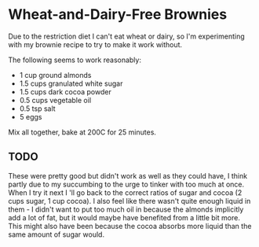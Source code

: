 # Wheat-and-Dairy-Free Brownies

Due to the restriction diet I can't eat wheat or dairy, so I'm experimenting with my brownie recipe to try to make it work without.

The following seems to work reasonably:

* 1 cup ground almonds
* 1.5 cups granulated white sugar
* 1.5 cups dark cocoa powder
* 0.5 cups vegetable oil
* 0.5 tsp salt
* 5 eggs

Mix all together, bake at 200C for 25 minutes.

## TODO

These were pretty good but didn't work as well as they could have, I think partly due to my succumbing to the urge to tinker with too much at once. When I try it next I 'll go back to the correct ratios of sugar and cocoa (2 cups sugar, 1 cup cocoa). I also feel like there wasn't quite enough liquid in them - I didn't want to put too much oil in because the almonds implicitly add a lot of fat, but it would maybe have benefited from a little bit more. This might also have been because the cocoa absorbs more liquid than the same amount of sugar would.
